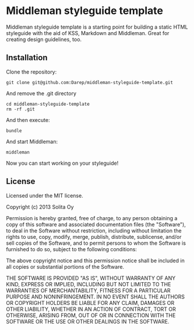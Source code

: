 # Middleman styleguide template

Middleman styleguide template is a starting point for building a static HTML styleguide with the aid of KSS, Markdown and Middleman. Great for creating design guidelines, too.

## Installation

Clone the repository:

	git clone git@github.com:Darep/middleman-styleguide-template.git

And remove the .git directory

	cd middleman-styleguide-template
	rm -rf .git

And then execute:

	bundle

And start Middleman:

	middleman

Now you can start working on your styleguide!

## License

Licensed under the MIT license.

Copyright (c) 2013 Solita Oy

Permission is hereby granted, free of charge, to any person obtaining a copy of this software and associated documentation files (the "Software"), to deal in the Software without restriction, including without limitation the rights to use, copy, modify, merge, publish, distribute, sublicense, and/or sell copies of the Software, and to permit persons to whom the Software is furnished to do so, subject to the following conditions:

The above copyright notice and this permission notice shall be included in all copies or substantial portions of the Software.

THE SOFTWARE IS PROVIDED "AS IS", WITHOUT WARRANTY OF ANY KIND, EXPRESS OR IMPLIED, INCLUDING BUT NOT LIMITED TO THE WARRANTIES OF MERCHANTABILITY, FITNESS FOR A PARTICULAR PURPOSE AND NONINFRINGEMENT. IN NO EVENT SHALL THE AUTHORS OR COPYRIGHT HOLDERS BE LIABLE FOR ANY CLAIM, DAMAGES OR OTHER LIABILITY, WHETHER IN AN ACTION OF CONTRACT, TORT OR OTHERWISE, ARISING FROM, OUT OF OR IN CONNECTION WITH THE SOFTWARE OR THE USE OR OTHER DEALINGS IN THE SOFTWARE.
